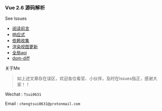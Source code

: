 ### Vue  2.6 源码解析

See lssues

- [阅读前言](https://github.com/chengtsui/blog/issues/1)
- [响应式](https://github.com/chengtsui/blog/issues/3)
- [依赖收集](https://github.com/chengtsui/blog/issues/4)
- [渲染视图更新](https://github.com/chengtsui/blog/issues/5)
- [全局api](https://github.com/chengtsui/blog/issues/6)
- [dom-diff](https://github.com/chengtsui/blog/issues/7)


关于Me

> 如上述文章存在误区，欢迎各位看官、小伙伴，及时在lssues指正，感谢大家！！


Wechat : `Tsui0631`

Email :  `chengtsui0631@protonmail.com`










